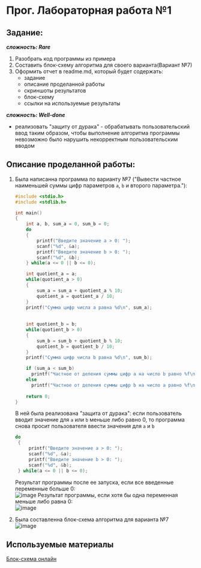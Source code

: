 # Прог. Лабораторная работа №1
## Задание:
___сложность: Rare___     
1. Разобрать код программы из примера
2. Составить блок-схему алгоритма для своего варианта(Вариант №7)
3. Оформить отчет в readme.md, который будет содержать:
   - задание
   - описание проделанной работы
   - скриншоты результатов
   - блок-схему
   - ссылки на используемые результаты     
   
___сложность: Well-done___      
- реализовать "защиту от дурака" - обрабатывать пользовательский ввод таким образом, чтобы выполнение алгоритма программы невозможно было нарушить некорректным пользовательским вводом

## Описание проделанной работы:
1. Была написанна программа по варианту №7 ("Вывести частное наименьшей суммы цифр параметров ```a```, ```b``` и второго параметра."):
   ```C
   #include <stdio.h>
   #include <stdlib.h>
   
   int main()
   {
       int a, b, sum_a = 0, sum_b = 0;
       do
       {
           printf("Введите значение a > 0: ");
           scanf("%d", &a);
           printf("Введите значение b > 0: ");
           scanf("%d", &b);
       } while(a <= 0 || b <= 0);
   
       int quotient_a = a; 
       while(quotient_a > 0)
       {
           sum_a = sum_a + quotient_a % 10;
           quotient_a = quotient_a / 10;
       }
       printf("Сумма цифр числа а равна %d\n", sum_a);
      
        
       int quotient_b = b; 
       while(quotient_b > 0)
       {
           sum_b = sum_b + quotient_b % 10;
           quotient_b = quotient_b / 10;
       }
       printf("Сумма цифр числа b равна %d\n", sum_b);
   
       if (sum_a < sum_b)
         printf("Частное от деления суммы цифр а на число b равно %f\n", (float)sum_a / b);
       else
         printf("Частное от деления суммы цифр b на число a равно %f\n", (float)sum_b / a);    
       
       return 0;
   }
   ```    
   В ней была реализована "защита от дурака": если пользователь вводит значение для ```а``` или ```b``` меньше либо равно 0, то программа снова просит пользователя ввести значения для ```a``` и ```b```
       
   ```C
   do
    {
        printf("Введите значение a > 0: ");
        scanf("%d", &a);
        printf("Введите значение b > 0: ");
        scanf("%d", &b);
    } while(a <= 0 || b <= 0);
   ```
   Результат программы после ее запуска, если все введенные переменные больше 0:    
   ![image](https://github.com/StefaniyaP/programming/assets/144994975/9057de00-9358-401b-9836-29b1c264ef82)
   Результат программы, если хотя бы одна переменная меньше либо равна 0:     
   ![image](https://github.com/StefaniyaP/programming/assets/144994975/39898a9c-8f54-481c-879d-93f2f9872b53)
  
3. Была составленна блок-схема алгоритма для варианта №7      
   ![image](https://github.com/StefaniyaP/programming/assets/144994975/2d510a62-00a7-4492-9169-e827b17c6c60)

## Используемые материалы
  [Блок-схема онлайн](https://products.aspose.app/diagram/ru/flowchart)

